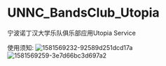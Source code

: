 # UNNC_BandsClub_Utopia
宁波诺丁汉大学乐队俱乐部应用Utopia Service

使用须知:
![1581569232-92589d251dcd17a](https://user-images.githubusercontent.com/37039568/172514360-b8918c50-5e46-4cf6-ad7c-5462f43dd4a3.jpg)
![1581569259-3e7d66bc3d697a2](https://user-images.githubusercontent.com/37039568/172514371-f707513b-ae8e-410c-9030-aa078efa8244.jpg)
